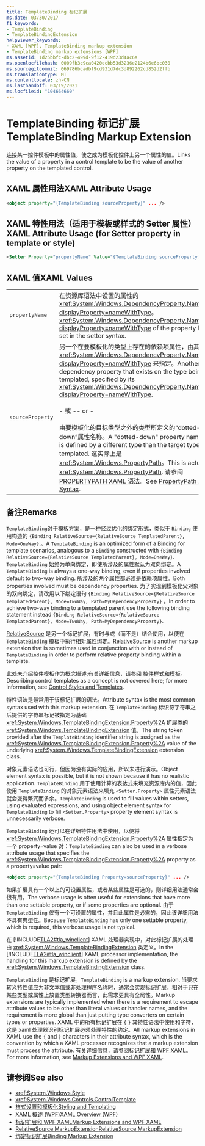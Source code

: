 ```yaml
---
title: TemplateBinding 标记扩展
ms.date: 03/30/2017
f1_keywords:
- TemplateBinding
- TemplateBindingExtension
helpviewer_keywords:
- XAML [WPF], TemplateBinding markup extension
- TemplateBinding markup extensions [WPF]
ms.assetid: 1d25bbfc-dbc2-499d-9f12-419d23d4ac6a
ms.openlocfilehash: 0009fb3c9ca0420ecbb53d3236e2124b6e6bc030
ms.sourcegitcommit: 069786bcadbf9cd931d7dc3d892262cd852d2ffb
ms.translationtype: MT
ms.contentlocale: zh-CN
ms.lasthandoff: 03/19/2021
ms.locfileid: "104664660"
---
```

# <a name="templatebinding-markup-extension"></a><span data-ttu-id="439b2-102">TemplateBinding 标记扩展</span><span class="sxs-lookup"><span data-stu-id="439b2-102">TemplateBinding Markup Extension</span></span>
<span data-ttu-id="439b2-103">连接某一控件模板中的属性值，使之成为模板化控件上另一个属性的值。</span><span class="sxs-lookup"><span data-stu-id="439b2-103">Links the value of a property in a control template to be the value of another property on the templated control.</span></span>  
  
## <a name="xaml-attribute-usage"></a><span data-ttu-id="439b2-104">XAML 属性用法</span><span class="sxs-lookup"><span data-stu-id="439b2-104">XAML Attribute Usage</span></span>  
  
```xml  
<object property="{TemplateBinding sourceProperty}" ... />
```  
  
## <a name="xaml-attribute-usage-for-setter-property-in-template-or-style"></a><span data-ttu-id="439b2-105">XAML 特性用法（适用于模板或样式的 Setter 属性）</span><span class="sxs-lookup"><span data-stu-id="439b2-105">XAML Attribute Usage (for Setter property in template or style)</span></span>  
  
```xml  
<Setter Property="propertyName" Value="{TemplateBinding sourceProperty}" ... />  
```  
  
## <a name="xaml-values"></a><span data-ttu-id="439b2-106">XAML 值</span><span class="sxs-lookup"><span data-stu-id="439b2-106">XAML Values</span></span>  
  
|||  
|-|-|  
|`propertyName`|<span data-ttu-id="439b2-107">在资源库语法中设置的属性的 <xref:System.Windows.DependencyProperty.Name%2A?displayProperty=nameWithType>。</span><span class="sxs-lookup"><span data-stu-id="439b2-107"><xref:System.Windows.DependencyProperty.Name%2A?displayProperty=nameWithType> of the property being set in the setter syntax.</span></span>|  
|`sourceProperty`|<span data-ttu-id="439b2-108">另一个在要模板化的类型上存在的依赖项属性，由其 <xref:System.Windows.DependencyProperty.Name%2A?displayProperty=nameWithType> 来指定。</span><span class="sxs-lookup"><span data-stu-id="439b2-108">Another dependency property that exists on the type being templated, specified by its <xref:System.Windows.DependencyProperty.Name%2A?displayProperty=nameWithType>.</span></span><br /><br /> <span data-ttu-id="439b2-109">- 或 -</span><span class="sxs-lookup"><span data-stu-id="439b2-109">- or -</span></span><br /><br /> <span data-ttu-id="439b2-110">由要模板化的目标类型之外的类型所定义的“dotted-down”属性名称。</span><span class="sxs-lookup"><span data-stu-id="439b2-110">A "dotted-down" property name that is defined by a different type than the target type being templated.</span></span> <span data-ttu-id="439b2-111">这实际上是 <xref:System.Windows.PropertyPath>。</span><span class="sxs-lookup"><span data-stu-id="439b2-111">This is actually a <xref:System.Windows.PropertyPath>.</span></span> <span data-ttu-id="439b2-112">请参阅 [PROPERTYPATH XAML 语法](propertypath-xaml-syntax.md)。</span><span class="sxs-lookup"><span data-stu-id="439b2-112">See [PropertyPath XAML Syntax](propertypath-xaml-syntax.md).</span></span>|  
  
## <a name="remarks"></a><span data-ttu-id="439b2-113">备注</span><span class="sxs-lookup"><span data-stu-id="439b2-113">Remarks</span></span>  
 <span data-ttu-id="439b2-114">`TemplateBinding`对于模板方案，是一种经过优化的[绑定](binding-markup-extension.md)形式，类似于 `Binding` 使用构造的 `{Binding RelativeSource={RelativeSource TemplatedParent}, Mode=OneWay}` 。</span><span class="sxs-lookup"><span data-stu-id="439b2-114">A `TemplateBinding` is an optimized form of a [Binding](binding-markup-extension.md) for template scenarios, analogous to a `Binding` constructed with `{Binding RelativeSource={RelativeSource TemplatedParent}, Mode=OneWay}`.</span></span> <span data-ttu-id="439b2-115">`TemplateBinding` 始终为单向绑定，即使所涉及的属性默认为双向绑定。</span><span class="sxs-lookup"><span data-stu-id="439b2-115">A `TemplateBinding` is always a one-way binding, even if properties involved default to two-way binding.</span></span> <span data-ttu-id="439b2-116">所涉及的两个属性都必须是依赖项属性。</span><span class="sxs-lookup"><span data-stu-id="439b2-116">Both properties involved must be dependency properties.</span></span> <span data-ttu-id="439b2-117">为了实现到模板化父对象的双向绑定，请改用以下绑定语句 `{Binding RelativeSource={RelativeSource TemplatedParent}, Mode=TwoWay, Path=MyDependencyProperty}` 。</span><span class="sxs-lookup"><span data-stu-id="439b2-117">In order to achieve two-way binding to a templated parent use the following binding statement instead `{Binding RelativeSource={RelativeSource TemplatedParent}, Mode=TwoWay, Path=MyDependencyProperty}`.</span></span>
  
 <span data-ttu-id="439b2-118">[RelativeSource](relativesource-markupextension.md) 是另一个标记扩展，有时与或（而不是）结合使用，以便在 `TemplateBinding` 模板中执行相对属性绑定。</span><span class="sxs-lookup"><span data-stu-id="439b2-118">[RelativeSource](relativesource-markupextension.md) is another markup extension that is sometimes used in conjunction with or instead of `TemplateBinding` in order to perform relative property binding within a template.</span></span>  
  
 <span data-ttu-id="439b2-119">此处未介绍控件模板作为概念描述;有关详细信息，请参阅 [控件样式和模板](../controls/control-styles-and-templates.md)。</span><span class="sxs-lookup"><span data-stu-id="439b2-119">Describing control templates as a concept is not covered here; for more information, see [Control Styles and Templates](../controls/control-styles-and-templates.md).</span></span>  
  
 <span data-ttu-id="439b2-120">特性语法是最常用于该标记扩展的语法。</span><span class="sxs-lookup"><span data-stu-id="439b2-120">Attribute syntax is the most common syntax used with this markup extension.</span></span> <span data-ttu-id="439b2-121">在 `TemplateBinding` 标识符字符串之后提供的字符串标记被指定为基础 <xref:System.Windows.TemplateBindingExtension.Property%2A> 扩展类的 <xref:System.Windows.TemplateBindingExtension> 值。</span><span class="sxs-lookup"><span data-stu-id="439b2-121">The string token provided after the `TemplateBinding` identifier string is assigned as the <xref:System.Windows.TemplateBindingExtension.Property%2A> value of the underlying <xref:System.Windows.TemplateBindingExtension> extension class.</span></span>  
  
 <span data-ttu-id="439b2-122">对象元素语法也可行，但因为没有实际的应用，所以未进行演示。</span><span class="sxs-lookup"><span data-stu-id="439b2-122">Object element syntax is possible, but it is not shown because it has no realistic application.</span></span> <span data-ttu-id="439b2-123">`TemplateBinding` 用于使用计算的表达式来填充资源库内的值，因此使用 `TemplateBinding` 的对象元素语法来填充 `<Setter.Property>` 属性元素语法就会变得繁冗而多余。</span><span class="sxs-lookup"><span data-stu-id="439b2-123">`TemplateBinding` is used to fill values within setters, using evaluated expressions, and using object element syntax for `TemplateBinding` to fill `<Setter.Property>` property element syntax is unnecessarily verbose.</span></span>  
  
 <span data-ttu-id="439b2-124">`TemplateBinding` 还可以在详细特性用法中使用，以便将 <xref:System.Windows.TemplateBindingExtension.Property%2A> 属性指定为一个 property=value 对：</span><span class="sxs-lookup"><span data-stu-id="439b2-124">`TemplateBinding` can also be used in a verbose attribute usage that specifies the <xref:System.Windows.TemplateBindingExtension.Property%2A> property as a property=value pair:</span></span>  
  
```xml  
<object property="{TemplateBinding Property=sourceProperty}" ... />
```  
  
 <span data-ttu-id="439b2-125">如果扩展具有一个以上的可设置属性，或者某些属性是可选的，则详细用法通常会很有用。</span><span class="sxs-lookup"><span data-stu-id="439b2-125">The verbose usage is often useful for extensions that have more than one settable property, or if some properties are optional.</span></span> <span data-ttu-id="439b2-126">由于 `TemplateBinding` 仅有一个可设置的属性，并且此属性是必需的，因此该详细用法不具有典型性。</span><span class="sxs-lookup"><span data-stu-id="439b2-126">Because `TemplateBinding` has only one settable property, which is required, this verbose usage is not typical.</span></span>  
  
 <span data-ttu-id="439b2-127">在 [!INCLUDE[TLA2#tla_winclient](../../../includes/tla2sharptla-winclient-md.md)] XAML 处理器实现中，对此标记扩展的处理由 <xref:System.Windows.TemplateBindingExtension> 类定义。</span><span class="sxs-lookup"><span data-stu-id="439b2-127">In the [!INCLUDE[TLA2#tla_winclient](../../../includes/tla2sharptla-winclient-md.md)] XAML processor implementation, the handling for this markup extension is defined by the <xref:System.Windows.TemplateBindingExtension> class.</span></span>  
  
 <span data-ttu-id="439b2-128">`TemplateBinding` 是标记扩展。</span><span class="sxs-lookup"><span data-stu-id="439b2-128">`TemplateBinding` is a markup extension.</span></span> <span data-ttu-id="439b2-129">当要求转义特性值应为非文本值或非处理程序名称时，通常会实现标记扩展，相对于只在某些类型或属性上放置类型转换器而言，此需求更具有全局性。</span><span class="sxs-lookup"><span data-stu-id="439b2-129">Markup extensions are typically implemented when there is a requirement to escape attribute values to be other than literal values or handler names, and the requirement is more global than just putting type converters on certain types or properties.</span></span> <span data-ttu-id="439b2-130">XAML 中的所有标记扩展在 `{` `}` 其特性语法中使用和字符，这是 xaml 处理器识别标记扩展必须处理特性的约定。</span><span class="sxs-lookup"><span data-stu-id="439b2-130">All markup extensions in XAML use the `{` and `}` characters in their attribute syntax, which is the convention by which a XAML processor recognizes that a markup extension must process the attribute.</span></span> <span data-ttu-id="439b2-131">有关详细信息，请参阅[标记扩展和 WPF XAML](markup-extensions-and-wpf-xaml.md)。</span><span class="sxs-lookup"><span data-stu-id="439b2-131">For more information, see [Markup Extensions and WPF XAML](markup-extensions-and-wpf-xaml.md).</span></span>  
  
## <a name="see-also"></a><span data-ttu-id="439b2-132">请参阅</span><span class="sxs-lookup"><span data-stu-id="439b2-132">See also</span></span>

- <xref:System.Windows.Style>
- <xref:System.Windows.Controls.ControlTemplate>
- [<span data-ttu-id="439b2-133">样式设置和模板化</span><span class="sxs-lookup"><span data-stu-id="439b2-133">Styling and Templating</span></span>](/dotnet/desktop-wpf/fundamentals/styles-templates-overview)
- [<span data-ttu-id="439b2-134">XAML 概述 (WPF)</span><span class="sxs-lookup"><span data-stu-id="439b2-134">XAML Overview (WPF)</span></span>](/dotnet/desktop-wpf/fundamentals/xaml)
- [<span data-ttu-id="439b2-135">标记扩展和 WPF XAML</span><span class="sxs-lookup"><span data-stu-id="439b2-135">Markup Extensions and WPF XAML</span></span>](markup-extensions-and-wpf-xaml.md)
- [<span data-ttu-id="439b2-136">RelativeSource MarkupExtension</span><span class="sxs-lookup"><span data-stu-id="439b2-136">RelativeSource MarkupExtension</span></span>](relativesource-markupextension.md)
- [<span data-ttu-id="439b2-137">绑定标记扩展</span><span class="sxs-lookup"><span data-stu-id="439b2-137">Binding Markup Extension</span></span>](binding-markup-extension.md)
